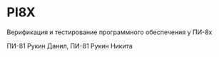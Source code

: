 # PI8X
Верификация и тестирование программного обеспечения у ПИ-8х

ПИ-81 Рукин Данил, ПИ-81 Рукин Никита
